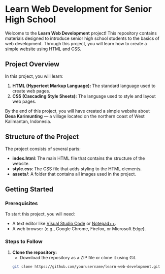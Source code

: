 # Learn Web Development for Senior High School

Welcome to the **Learn Web Development** project! This repository contains materials designed to introduce senior high school students to the basics of web development. Through this project, you will learn how to create a simple website using HTML and CSS.

## Project Overview

In this project, you will learn:

1. **HTML (Hypertext Markup Language):** The standard language used to create web pages.
2. **CSS (Cascading Style Sheets):** The language used to style and layout web pages.

By the end of this project, you will have created a simple website about **Desa Karimunting** — a village located on the northern coast of West Kalimantan, Indonesia.

## Structure of the Project

The project consists of several parts:

- **index.html**: The main HTML file that contains the structure of the website.
- **style.css**: The CSS file that adds styling to the HTML elements.
- **assets/**: A folder that contains all images used in the project.

## Getting Started

### Prerequisites

To start this project, you will need:

- A text editor like [Visual Studio Code](https://code.visualstudio.com/) or [Notepad++](https://notepad-plus-plus.org/).
- A web browser (e.g., Google Chrome, Firefox, or Microsoft Edge).

### Steps to Follow

1. **Clone the repository:**
   - Download the repository as a ZIP file or clone it using Git.
   ```bash
   git clone https://github.com/yourusername/learn-web-development.git
